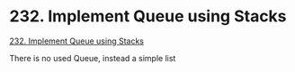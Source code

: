 # 232. Implement Queue using Stacks

[232. Implement Queue using Stacks](https://leetcode.com/problems/implement-queue-using-stacks/)

There is no used Queue, instead a simple list